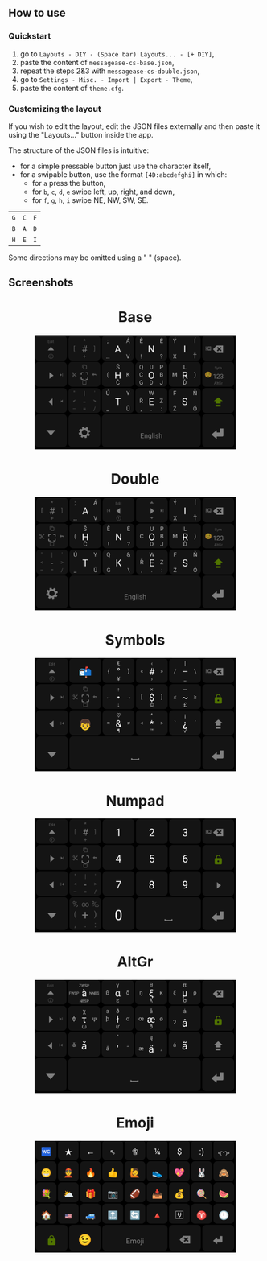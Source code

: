 ## How to use
### Quickstart
1. go to `Layouts - DIY - (Space bar) Layouts... - [+ DIY]`,
1. paste the content of `messagease-cs-base.json`,
1. repeat the steps 2&3 with `messagease-cs-double.json`,
1. go to `Settings - Misc. - Import | Export - Theme`,
1. paste the content of `theme.cfg`.
### Customizing the layout
If you wish to edit the layout, edit the JSON files externally and then paste it using the "Layouts..." button inside the app.

The structure of the JSON files is intuitive:
- for a simple pressable button just use the character itself,
- for a swipable button, use the format `[4D:abcdefghi]` in which:
  - for `a` press the button,
  - for `b`, `c`, `d`, `e` swipe left, up, right, and down,
  - for `f`, `g`, `h`, `i` swipe NE, NW, SW, SE.

<table>

<tr>
<td><code>G</code></td>
<td><code>C</code></td>
<td><code>F</code></td>
</tr>

<tr>
<td><code>B</code></td>
<td><code>A</code></td>
<td><code>D</code></td>
</tr>

<tr>
<td><code>H</code></td>
<td><code>E</code></td>
<td><code>I</code></td>
</tr>

</table>

Some directions may be omitted using a " " (space).

## Screenshots

<div align="center">

<h1>Base</h1>
<img src="img/base.png" width=400px />

<h1>Double</h1>
<img src="img/double.png" width=400px />

<h1>Symbols</h1>
<img src="img/sym.png" width=400px />

<h1>Numpad</h1>
<img src="img/num.png" width=400px />

<h1>AltGr</h1>
<img src="img/altgr.png" width=400px />

<h1>Emoji</h1>
<img src="img/emoji.png" width=400px />

</div>